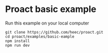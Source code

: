 # Proact basic example

Run this example on your local computer

```
git clone https://github.com/heec/proact.git
cd proact/examples/basic-eample
npm install
npm run dev

```
